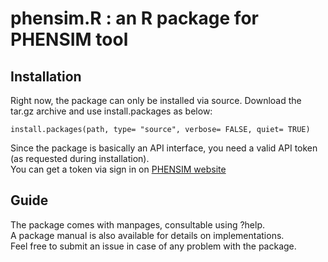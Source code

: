 # phensim.R : an R package for PHENSIM tool

## Installation
Right now, the package can only be installed via source.
Download the tar.gz archive and use install.packages as below: 

```
install.packages(path, type= "source", verbose= FALSE, quiet= TRUE)
```
Since the package is basically an API interface, you need a valid API token (as requested during installation).  
You can get a token via sign in on [PHENSIM website](https://phensim.tech/)

## Guide
The package comes with manpages, consultable using ?help.   
A package manual is also available for details on implementations.  
Feel free to submit an issue in case of any problem with the package.  


